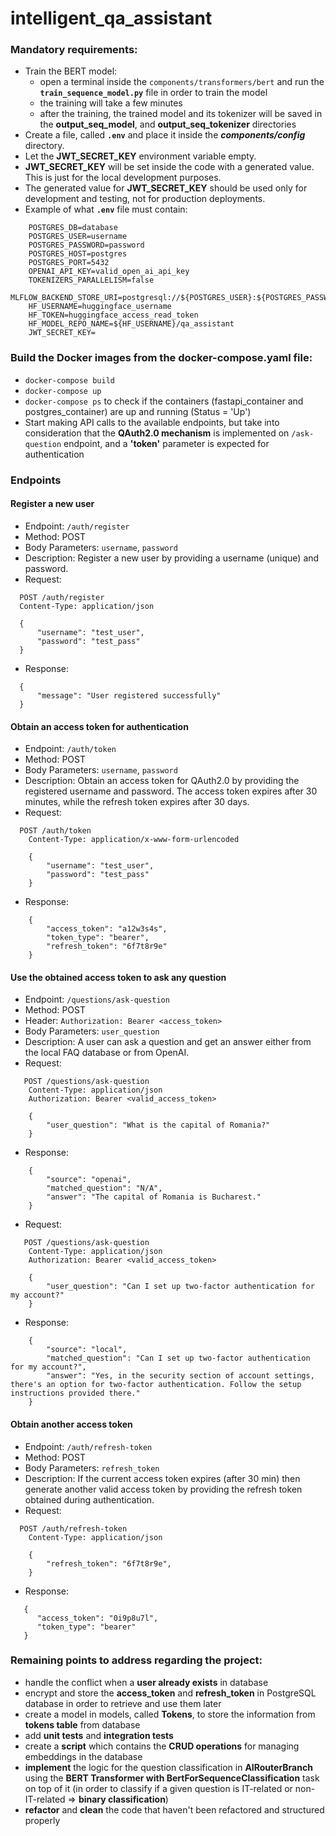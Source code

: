 # intelligent_qa_assistant

### Mandatory requirements:
- Train the BERT model:
  - open a terminal inside the `components/transformers/bert` and run the **`train_sequence_model.py`** file in order to train the model
  - the training will take a few minutes
  - after the training, the trained model and its tokenizer will be saved in the **output_seq_model**, and **output_seq_tokenizer** directories
- Create a file, called **`.env`** and place it inside the _**components/config**_ directory.
- Let the **JWT_SECRET_KEY** environment variable empty.
- **JWT_SECRET_KEY** will be set inside the code with a generated value. This is just for the local development purposes. 
- The generated value for **JWT_SECRET_KEY** should be used only for development and testing, not for production deployments.
- Example of what **`.env`** file must contain:

```
    POSTGRES_DB=database
    POSTGRES_USER=username
    POSTGRES_PASSWORD=password
    POSTGRES_HOST=postgres
    POSTGRES_PORT=5432
    OPENAI_API_KEY=valid_open_ai_api_key
    TOKENIZERS_PARALLELISM=false
    MLFLOW_BACKEND_STORE_URI=postgresql://${POSTGRES_USER}:${POSTGRES_PASSWORD}@${POSTGRES_HOST}:${POSTGRES_PORT}/postgres
    HF_USERNAME=huggingface_username
    HF_TOKEN=huggingface_access_read_token
    HF_MODEL_REPO_NAME=${HF_USERNAME}/qa_assistant
    JWT_SECRET_KEY=
```

### Build the Docker images from the docker-compose.yaml file:
- `docker-compose build`
- `docker-compose up`
- `docker-compose ps` to check if the containers (fastapi_container and postgres_container) are up and running (Status = 'Up')
- Start making API calls to the available endpoints, but take into consideration that the **QAuth2.0 mechanism** is implemented on `/ask-question` endpoint, and a **'token'** parameter is expected for authentication

### Endpoints

#### Register a new user
 - Endpoint: `/auth/register` 
 - Method: POST
 - Body Parameters: `username`, `password`
 - Description: Register a new user by providing a username (unique) and password.
 - Request:
 
```
  POST /auth/register
  Content-Type: application/json
  
  {
      "username": "test_user",
      "password": "test_pass"
  }
```
 - Response:
 
```
  {
      "message": "User registered successfully"
  }
```

#### Obtain an access token for authentication

 - Endpoint: `/auth/token`
 - Method: POST 
 - Body Parameters: `username`, `password`
 - Description: Obtain an access token for QAuth2.0 by providing the registered username and password. The access token expires after 30 minutes, while the refresh token expires after 30 days.
 - Request: 
 
```
  POST /auth/token
    Content-Type: application/x-www-form-urlencoded
    
    {
        "username": "test_user",
        "password": "test_pass"
    }
```
 - Response:
  
```
    {
        "access_token": "a12w3s4s",
        "token_type": "bearer",
        "refresh_token": "6f7t8r9e"
    }
```

#### Use the obtained access token to ask any question 

 - Endpoint: `/questions/ask-question`
 - Method: POST 
 - Header: `Authorization: Bearer <access_token>`
 - Body Parameters: `user_question`
 - Description: A user can ask a question and get an answer either from the local FAQ database or from OpenAI.
 - Request: 
 
```
   POST /questions/ask-question
    Content-Type: application/json
    Authorization: Bearer <valid_access_token>
    
    {
        "user_question": "What is the capital of Romania?"
    }
```
 - Response: 
 
```
    {
        "source": "openai",
        "matched_question": "N/A",
        "answer": "The capital of Romania is Bucharest."
    }
```

 - Request: 
 
```
   POST /questions/ask-question
    Content-Type: application/json
    Authorization: Bearer <valid_access_token>
    
    {
        "user_question": "Can I set up two-factor authentication for my account?"
    }
```
 - Response: 
 
```
    {
        "source": "local",
        "matched_question": "Can I set up two-factor authentication for my account?",
        "answer": "Yes, in the security section of account settings, there's an option for two-factor authentication. Follow the setup instructions provided there."
    }
```

#### Obtain another access token

 - Endpoint: `/auth/refresh-token`
 - Method: POST 
 - Body Parameters: `refresh_token`
 - Description: If the current access token expires (after 30 min) then generate another valid access token by providing the refresh token obtained during authentication.
 - Request: 
 
```
  POST /auth/refresh-token
    Content-Type: application/json
    
    {
        "refresh_token": "6f7t8r9e",
    }
```
 - Response: 
 
```
   {
      "access_token": "0i9p8u7l",
      "token_type": "bearer"
   }
```

### Remaining points to address regarding the project:
- handle the conflict when a **user already exists** in database
- encrypt and store the **access_token** and **refresh_token** in PostgreSQL database in order to retrieve and use them later
- create a model in models, called **Tokens**, to store the information from **tokens table** from database
- add **unit tests** and **integration tests**
- create a **script** which contains the **CRUD operations** for managing embeddings in the database
- **implement** the logic for the question classification in **AIRouterBranch** using the **BERT Transformer with BertForSequenceClassification** task on top of it (in order to classify if a given question is IT-related or non-IT-related => **binary classification**)
- **refactor** and **clean** the code that haven't been refactored and structured properly
